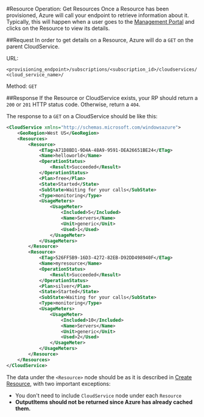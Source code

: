 #Resource Operation: Get Resources
Once a Resource has been provisioned, Azure will call your endpoint to retrieve information about it. Typically, this will happen when a user goes to the [Management Portal](https://manage.windowsazure.com) and clicks on the Resource to view its details.

##Request
In order to get details on a Resource, Azure will do a `GET` on the parent CloudService.

URL:

`<provisioning_endpoint>/subscriptions/<subscription_id>/cloudservices/<cloud_service_name>/`

Method: `GET`

##Response
If the Resource or CloudService exists, your RP should return a `200` or `201` HTTP status code. Otherwise, return a `404`.

The response to a `GET` on a CloudService should be like this:

```xml
<CloudService xmlns="http://schemas.microsoft.com/windowsazure">
	<GeoRegion>West US</GeoRegion>
	<Resources>
		<Resource>
			<ETag>A71D8BD1-9D4A-48A9-9591-DEA26651BE24</ETag>
			<Name>helloworld</Name>
			<OperationStatus>
				<Result>Succeeded</Result>
			</OperationStatus>
			<Plan>free</Plan>
			<State>Started</State>
			<SubState>Waiting for your calls</SubState>
			<Type>monitoring</Type>
			<UsageMeters>
				<UsageMeter>
					<Included>5</Included>
					<Name>Servers</Name>
					<Unit>generic</Unit>
					<Used>1</Used>
				</UsageMeter>
			</UsageMeters>
		</Resource>
		<Resource>
			<ETag>526FF5B9-16D3-4272-82EB-D92DD498940F</ETag>
			<Name>myresource</Name>
			<OperationStatus>
				<Result>Succeeded</Result>
			</OperationStatus>
			<Plan>silver</Plan>
			<State>Started</State>
			<SubState>Waiting for your calls</SubState>
			<Type>monitoring</Type>
			<UsageMeters>
				<UsageMeter>
					<Included>10</Included>
					<Name>Servers</Name>
					<Unit>generic</Unit>
					<Used>2</Used>
				</UsageMeter>
			</UsageMeters>
		</Resource>
	</Resources>
</CloudService>
```

The data under the `<Resource>` node should be as it is described in [Create Resource](https://github.com/Azure/azure-resource-provider-sdk/tree/master/docs/api-resource-create.md), with two important exceptions:

- You don't need to include `CloudService` node under each `Resource`
- **OutputItems should not be returned since Azure has already cached them.**
